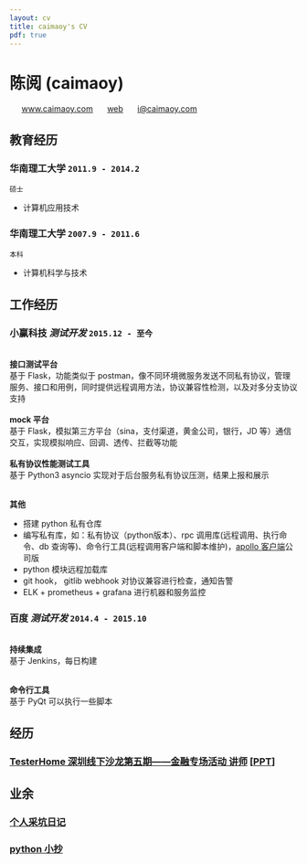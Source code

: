 ```yaml
---
layout: cv
title: caimaoy's CV
pdf: true
---
```

# 陈阅 (__caimaoy__)

<div id="webaddress">
<i class="fi-home" style="margin-left:1em"></i>
<a href="http://www.caimaoy.com" style="margin-left:0.5em">www.caimaoy.com</a>
<i class="fi-web" style="margin-left:1em"></i>
<a href="http://www.caimaoy.com/whoami" style="margin-left:0.5em">web</a>
<i class="fi-mail" style="margin-left:1em"></i>
<a href="mailto:i@caimaoy.com" style="margin-left:0.5em">i@caimaoy.com</a>
</div>

## 教育经历

### __华南理工大学__ `2011.9 - 2014.2`
```
硕士
```
- 计算机应用技术

### __华南理工大学__ `2007.9 - 2011.6`
```
本科
```
- 计算机科学与技术

## 工作经历

### __小赢科技__  _测试开发_ `2015.12 - 至今`
<br>__接口测试平台__<br>
基于 Flask，功能类似于 postman，像不同环境微服务发送不同私有协议，管理服务、接口和用例，同时提供远程调用方法，协议兼容性检测，以及对多分支协议支持<br>
<br>__mock 平台__ <br>
基于 Flask，模拟第三方平台（sina，支付渠道，黄金公司，银行，JD 等）通信交互，实现模拟响应、回调、透传、拦截等功能<br>
<br>__私有协议性能测试工具__ <br>
基于 Python3 asyncio 实现对于后台服务私有协议压测，结果上报和展示<br>

<br>__其他__ <br>
- 搭建 python 私有仓库
- 编写私有库，如：私有协议（python版本）、rpc 调用库(远程调用、执行命令、db 查询等)、命令行工具(远程调用客户端和脚本维护)，[apollo 客户端](https://github.com/filamoon/pyapollo/graphs/contributors)公司版
- python 模块远程加载库
- git hook， gitlib webhook 对协议兼容进行检查，通知告警
- ELK + prometheus + grafana 进行机器和服务监控


### __百度__  _测试开发_ `2014.4 - 2015.10`
<br>__持续集成__<br>
基于 Jenkins，每日构建<br>

<br>__命令行工具__<br>
基于 PyQt 可以执行一些脚本


## 经历

### [TesterHome 深圳线下沙龙第五期——金融专场活动 讲师](https://testerhome.com/topics/11003) [[PPT](https://pan.baidu.com/s/1sl9fwoX#list/path=%2FTesterHome%E7%AC%AC%E4%BA%94%E6%9C%9F%E9%87%91%E8%9E%8D%E4%B8%93%E5%9C%BAPPT)]

## 业余

### [__个人采坑日记__](http://caimaoy.com/caimaoy_gitbook/)
### [__python 小抄__](http://caimaoy.com/pysheeet/)


<!-- ### Footer

Last updated: May 2018 -->
